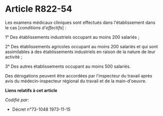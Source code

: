 # Article R822-54

Les examens médicaux cliniques sont effectués dans l'établissement dans le cas [*conditions d'effectifs*] :

1° Des établissements industriels occupant au moins 200 salariés ;

2° Des établissements agricoles occupant au moins 200 salariés et qui sont assimilables à des établissements industriels en
raison de la nature de leur activité ;

3° Des autres établissements occupant au moins 500 salariés.

Des dérogations peuvent être accordées par l'inspecteur du travail après avis du médecin-inspecteur régional du travail et de
la main-d'oeuvre.

**Liens relatifs à cet article**

_Codifié par_:

  - Décret n°73-1048 1973-11-15

